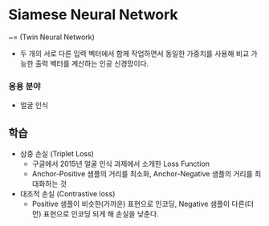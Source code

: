 # Siamese Neural Network

~= (Twin Neural Network)

- 두 개의 서로 다른 입력 벡터에서 함께 작업하면서 동일한 가중치를 사용해 비교 가능한 출력 벡터를 계산하는 인공 신경망이다.

### 응용 분야

- 얼굴 인식

## 학습

- 삼중 손실 (Triplet Loss)
    - 구글에서 2015년 얼굴 인식 과제에서 소개한 Loss Function
    - Anchor-Positive 샘플의 거리를 최소화, Anchor-Negative 샘플의 거리를 최대화하는 것
- 대조적 손실 (Contrastive loss)
    - Positive 샘플이 비슷한(가까운) 표현으로 인코딩, Negative 샘플이 다른(더 먼) 표현으로 인코딩 되게 해 손실을 낮춘다.
